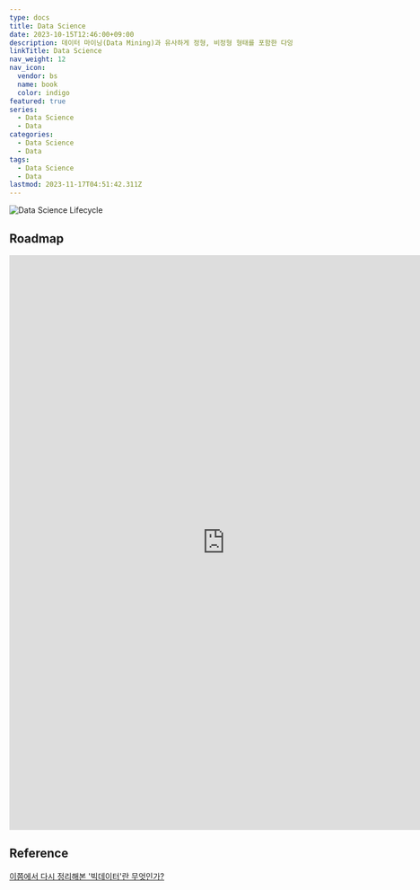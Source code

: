 ```yaml
---
type: docs
title: Data Science
date: 2023-10-15T12:46:00+09:00
description: 데이터 마이닝(Data Mining)과 유사하게 정형, 비정형 형태를 포함한 다양한 데이터로부터 지식과 인사이트를 추출하는 과정에서 과학적 방법론, 프로세스, 알고리즘, 시스템을 동원하는 융합 분야
linkTitle: Data Science
nav_weight: 12
nav_icon:
  vendor: bs
  name: book
  color: indigo
featured: true
series:
  - Data Science
  - Data
categories:
  - Data Science
  - Data
tags:
  - Data Science
  - Data
lastmod: 2023-11-17T04:51:42.311Z
---
```


![Data Science Lifecycle](/data/data-science-lifecycle.png#center)

## Roadmap

<p align="center">
<iframe width="768" height="1024" src="https://roadmap.sh/ai-data-scientist?s=652b754df43a58c923ce9d26" frameborder="0" allow="accelerometer; autoplay; encrypted-media; gyroscope; picture-in-picture" allowfullscreen></iframe>
</p>

## Reference

[이쯤에서 다시 정리해본 '빅데이터'란 무엇인가?](https://yozm.wishket.com/magazine/detail/2264/)
